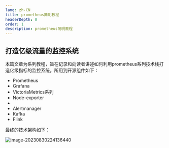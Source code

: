 ```yaml
---
lang: zh-CN
title: prometheus简明教程
headerDepth: 0
order: 1
description: prometheus简明教程
---
```


## 打造亿级流量的监控系统

本篇文章为系列教程，旨在记录和向读者讲述如何利用prometheus系列技术栈打造亿级指标的监控系统。所用到开源组件如下：

- Prometheus
- Grafana
- VictoriaMetrics系列
- Node-exporter
- 
- Alertmanager
- Kafka
- Flink

最终的技术架构如下：

![image-20230830224136440](https://static.javajike.com/img/2023/8/30/image-20230830224136440.png)




